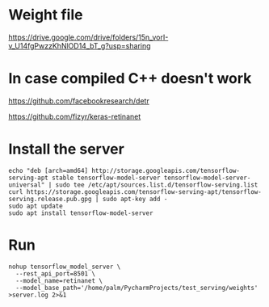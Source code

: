 # Weight file
https://drive.google.com/drive/folders/15n_vorI-v_U14fgPwzzKhNlOD14_bT_g?usp=sharing

# In case compiled C++ doesn't work

https://github.com/facebookresearch/detr

https://github.com/fizyr/keras-retinanet

# Install the server
```
echo "deb [arch=amd64] http://storage.googleapis.com/tensorflow-serving-apt stable tensorflow-model-server tensorflow-model-server-universal" | sudo tee /etc/apt/sources.list.d/tensorflow-serving.list 
curl https://storage.googleapis.com/tensorflow-serving-apt/tensorflow-serving.release.pub.gpg | sudo apt-key add -
sudo apt update
sudo apt install tensorflow-model-server
```
# Run
```
nohup tensorflow_model_server \
  --rest_api_port=8501 \
  --model_name=retinanet \
  --model_base_path='/home/palm/PycharmProjects/test_serving/weights' >server.log 2>&1

```
